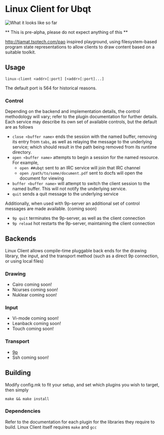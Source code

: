 # Linux Client for Ubqt
![What it looks like so far](https://ptpb.pw/9OGR.png)

** This is pre-alpha, please do not expect anything of this **

http://tiamat.tsotech.com/pao inspired playground, using filesystem-based program state representations to allow clients to draw content based on a suitable toolkit. 

## Usage

`linux-client <addr>[:port] [<addr>[:port]...]`

The default port is 564 for historical reasons.

### Control

Depending on the backend and implementation details, the control methodology will vary; refer to the plugin documentation for further details.
Each service may describe its own set of available controls, but the default are as follows

 - `close <buffer name>` ends the session with the named buffer, removing its entry from `tabs`, as well as relaying the message to the underlying service; which should result in the path being removed from its runtime directory.
 - `open <buffer name>` attempts to begin a session for the named resource. For example, 
   - `open ##ubqt` sent to an IRC service will join that IRC channel
   - `open /path/to/some/document.pdf` sent to docfs will open the document for viewing
 - `buffer <buffer name>` will attempt to switch the client session to the named buffer. This will not notify the underlying service.
 - `quit` sends a quit message to the underlying service

Additionally, when used with 9p-server an additional set of control messages are made available. (coming soon)
 - `9p quit` terminates the 9p-server, as well as the client connection
 - `9p reload` hot restarts the 9p-server, maintaining the client connection

## Backends

Linux Client allows compile-time pluggable back ends for the drawing library, the input, and the transport method (such as a direct 9p connection, or using local files)

### Drawing

 - Cairo coming soon!
 - Ncurses coming soon!
 - Nuklear coming soon!

### Input

 - Vi-mode coming soon!
 - Leanback coming soon!
 - Touch coming soon!

### Transport

 - [9p](https://github.com/ubqt-systems/linux-client/tree/master/pluins/9p/README.md)
 - Ssh coming soon!

## Building

Modify config.mk to fit your setup, and set which plugins you wish to target, then simply

`make && make install`

### Dependencies

Refer to the documentation for each plugin for the libraries they require to build.
Linux Client itself requires `make` and `gcc`
